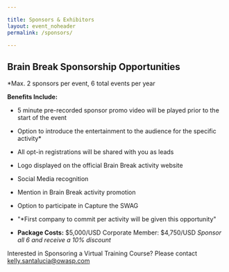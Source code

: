 ```yaml
---

title: Sponsors & Exhibitors
layout: event_noheader
permalink: /sponsors/

---
```


## Brain Break Sponsorship Opportunities

*Max. 2 sponsors per event, 6 total events per year

**Benefits Include:**
 * 5 minute pre-recorded sponsor promo video will be played prior to the start of the event
 * Option to introduce the entertainment to the audience for the specific activity*
 * All opt-in registrations will be shared with you as leads
 * Logo displayed on the official Brain Break activity website
 * Social Media recognition
 * Mention in Brain Break activity promotion
 * Option to participate in Capture the SWAG
 * "*First company to commit per activity will be given this opportunity"
 
* **Package Costs:**
$5,000/USD Corporate Member: $4,750/USD 
*Sponsor all 6 and receive a 10% discount*



Interested in Sponsoring a Virtual Training Course? Please contact <kelly.santalucia@owasp.com> 

